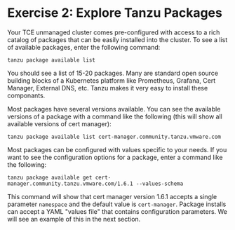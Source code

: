 # Exercise 2: Explore Tanzu Packages

Your TCE unmanaged cluster comes pre-configured with access to a rich catalog of packages that can be easily
installed into the cluster. To see a list of available packages, enter the following command:

```shell
tanzu package available list
```

You should see a list of 15-20 packages. Many are standard open source building blocks of a Kubernetes platform
like Prometheus, Grafana, Cert Manager, External DNS, etc. Tanzu makes it very easy to install these componants.

Most packages have several versions available. You can see the available versions of a package with a command like the
following (this will show all available versions of cert manager):

```shell
tanzu package available list cert-manager.community.tanzu.vmware.com
```

Most packages can be configured with values specific to your needs. If you want to see the configuration options for
a package, enter a command like the following:

```shell
tanzu package available get cert-manager.community.tanzu.vmware.com/1.6.1 --values-schema
```

This command will show that cert manager version 1.6.1 accepts a single parameter `namespace` and the default
value is `cert-manager`. Package installs can accept a YAML "values file" that contains configuration parameters.
We will see an example of this in the next section.

